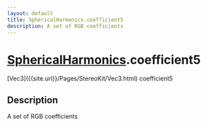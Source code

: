 ```yaml
---
layout: default
title: SphericalHarmonics.coefficient5
description: A set of RGB coefficients
---
```

# [SphericalHarmonics]({{site.url}}/Pages/StereoKit/SphericalHarmonics.html).coefficient5

<div class='signature' markdown='1'>
[Vec3]({{site.url}}/Pages/StereoKit/Vec3.html) coefficient5
</div>

## Description
A set of RGB coefficients

